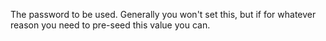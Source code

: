 ﻿The password to be used. Generally you won't set this, but if for whatever reason you need to pre-seed this value you can.
